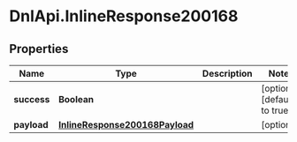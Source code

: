 # DnlApi.InlineResponse200168

## Properties
Name | Type | Description | Notes
------------ | ------------- | ------------- | -------------
**success** | **Boolean** |  | [optional] [default to true]
**payload** | [**InlineResponse200168Payload**](InlineResponse200168Payload.md) |  | [optional] 


